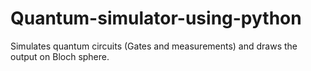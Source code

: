 # Quantum-simulator-using-python
Simulates quantum circuits (Gates and measurements) and draws the output on Bloch sphere.
